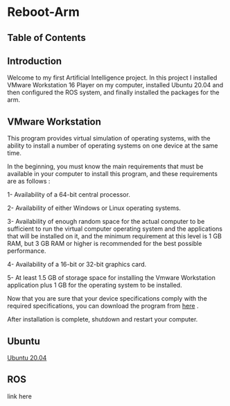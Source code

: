 # Reboot-Arm 

## Table of Contents

## Introduction
Welcome to my first Artificial Intelligence project. In this project I installed VMware Workstation 16 Player on my computer, installed Ubuntu 20.04 and then configured the ROS system, and finally installed the packages for the arm.


## VMware Workstation

This program provides virtual simulation of operating systems, with the ability to install a number of operating systems on one device at the same time.

In the beginning, you must know the main requirements that must be available in your computer to install this program, and these requirements are as follows :

1- Availability of a 64-bit central processor.

2- Availability of either Windows or Linux operating systems.

3- Availability of enough random space for the actual computer to be sufficient to run the virtual computer operating system and the applications that will be installed on it, and the minimum requirement at this level is 1 GB RAM, but 3 GB RAM or higher is recommended for the best possible performance.

4- Availability of a 16-bit or 32-bit graphics card.

5- At least 1.5 GB of storage space for installing the Vmware Workstation application plus 1 GB for the operating system to be installed.

Now that you are sure that your device specifications comply with the required specifications, you can download the program from [here](https://my.vmware.com/en/web/vmware/downloads/details?downloadGroup=WKST-PLAYER-1612&productId=1039&rPId=66621) .

After installation is complete, shutdown and restart your computer.

## Ubuntu

[Ubuntu 20.04](https://ubuntu.com/#download)

## ROS

link here


